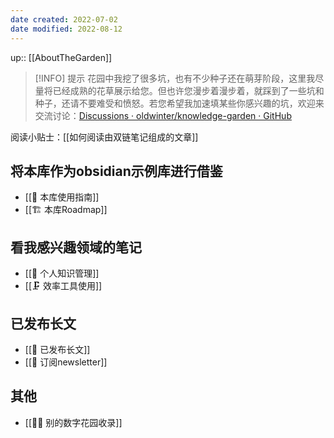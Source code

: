 ```yaml
---
date created: 2022-07-02
date modified: 2022-08-12
---
```


up:: [[AboutTheGarden]]

> [!INFO] 提示
> 花园中我挖了很多坑，也有不少种子还在萌芽阶段，这里我尽量将已经成熟的花草展示给您。但也许您漫步着漫步着，就踩到了一些坑和种子，还请不要难受和愤怒。若您希望我加速填某些你感兴趣的坑，欢迎来交流讨论：[Discussions · oldwinter/knowledge-garden · GitHub](https://github.com/oldwinter/knowledge-garden/discussions)

阅读小贴士：[[如何阅读由双链笔记组成的文章]]

## 将本库作为obsidian示例库进行借鉴

- [[🧰 本库使用指南]]
- [[🏗 本库Roadmap]]

## 看我感兴趣领域的笔记

- [[🧀 个人知识管理]]
- [[🗜 效率工具使用]]

## 已发布长文

- [[🏹 已发布长文]]
- [[📩 订阅newsletter]]

## 其他

- [[👬🏻 别的数字花园收录]]